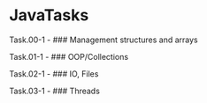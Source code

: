 # JavaTasks
Task.00-1 - ### Management structures and arrays

Task.01-1 - ### OOP/Collections

Task.02-1 - ### IO, Files

Task.03-1 - ### Threads
